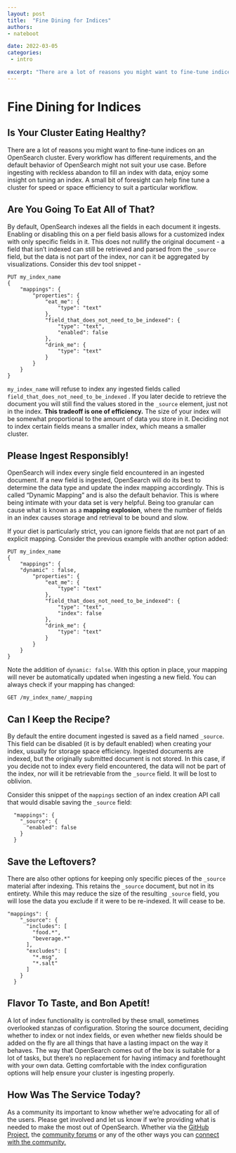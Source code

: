 ```yaml
---
layout: post
title:  "Fine Dining for Indices"
authors:
- nateboot

date: 2022-03-05
categories:
 - intro

excerpt: "There are a lot of reasons you might want to fine-tune indices on an OpenSearch cluster. Every workflow has different requirements, and the default behavior of OpenSearch might not suit your use case. Before ingesting with reckless abandon to fill an index with data, enjoy some insight on tuning an index. "
---
```


# Fine Dining for Indices

## Is Your Cluster Eating Healthy? 

There are a lot of reasons you might want to fine-tune indices on an OpenSearch cluster.  Every workflow has different requirements, and the default behavior of OpenSearch might not suit your use case.  Before ingesting with reckless abandon to fill an index with data, enjoy some insight on tuning an index.  A small bit of foresight can help fine tune a cluster for speed or space efficiency to suit a particular workflow. 

## Are You Going To Eat All of That? 

By default, OpenSearch indexes all the fields in each document it ingests. Enabling or disabling this on a per field basis allows for a customized index with only specific fields in it. This does not nullify the original document - a field that isn’t indexed can still be retrieved and parsed from the `_source` field, but the data is not part of the index, nor can it be aggregated by visualizations.  Consider this dev tool snippet -

```
PUT my_index_name
{
    "mappings": {
        "properties": {
            "eat_me": {
                "type": "text"
            },
            "field_that_does_not_need_to_be_indexed": {
                "type": "text",
                "enabled": false
            },
            "drink_me": {
                "type": "text"                
            }
        }
    }
}
```

`my_index_name` will refuse to index any ingested fields  called `field_that_does_not_need_to_be_indexed` . If you later decide to retrieve the document you will still find the values stored in the `_source` element, just not in the index. **This tradeoff is one of efficiency.** The size of your index will be somewhat proportional to the amount of data you store in it. Deciding not to index certain fields means a smaller index, which means a smaller cluster. 

## Please Ingest Responsibly!

OpenSearch will index every single field encountered in an ingested document. If a new field is ingested, OpenSearch will do its best to determine the data type and update the index mapping accordingly. This is called “Dynamic Mapping” and is also the default behavior. This is where being intimate with your data set is very helpful. Being too granular can cause what is known as a **mapping explosion**, where the number of fields in an index causes storage and retrieval to be bound and slow. 

If your diet is particularly strict, you can ignore fields that are not part of an explicit mapping. Consider the previous example with another option added:


```
PUT my_index_name
{
    "mappings": {
    "dynamic" : false,
        "properties": {
            "eat_me": {
                "type": "text"
            },
            "field_that_does_not_need_to_be_indexed": {
                "type": "text",
                "index": false
            },
            "drink_me": {
                "type": "text"                
            }
        }
    }
}
```

Note the addition of `dynamic: false`. With this option in place, your mapping will never be automatically updated when ingesting a new field.  You can always check if your mapping has changed: 

```
GET /my_index_name/_mapping
```

## Can I Keep the Recipe? 

By default the entire document ingested is saved as a field named `_source`. This field can be disabled (it is by default enabled) when creating your index,  usually for storage space efficiency.  Ingested documents are indexed, but the originally submitted document is not stored. In this case, if you decide not to index every field encountered, the data will not be part of the index, nor will it be retrievable from the `_source` field. It will be lost to oblivion. 

Consider this snippet of the `mappings` section of an index creation API call that would disable saving the `_source` field: 

```
  "mappings": {
    "_source": {
      "enabled": false
    }
  }
```

## Save the Leftovers? 

There are also other options for keeping only specific pieces of the `_source` material after indexing. This retains the `_source` document, but not in its entirety.  While this may reduce the size of the resulting `_source` field, you will lose the data you exclude if it were to be re-indexed. It will cease to be. 


```
"mappings": {
    "_source": {
      "includes": [
        "food.*",
        "beverage.*"
      ],
      "excludes": [
        "*.msg",
        "*.salt"
      ]
    }
  }
```


## Flavor To Taste, and Bon Apetít!

A lot of index functionality is controlled by these small, sometimes overlooked stanzas of configuration. Storing the source document, deciding whether to index or not index fields, or even whether new fields should be added on the fly are all things that have a lasting impact on the way it behaves. The way that OpenSearch comes out of the box is suitable for a lot of tasks, but there’s no replacement for having intimacy and forethought with your own data.  Getting comfortable with the index configuration options will help ensure your cluster is ingesting properly. 

## How Was The Service Today?

As a community its important to know whether we’re advocating for all of the users. Please get involved and let us know if we’re providing what is needed to make the most out of OpenSearch. Whether via the [GitHub Project](https://github.com/opensearch-project), the [community forums](https://discuss.opendistrocommunity.dev/) or any of the other ways you can [connect with the community.](https://opensearch.org/connect.html) 










